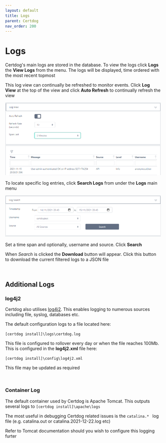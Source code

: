 ```yaml
---
layout: default
title: Logs
parent: Certdog
nav_order: 200
---
```


# Logs

 Certdog's main logs are stored in the database. To view the logs click **Logs** the **View Logs** from the menu. The logs will be displayed, time ordered with the most recent topmost

This log view can continually be refreshed to monitor events. Click **Log View** at the top of the view and click **Auto Refresh** to continually refresh the view 

<img src=".\images\logs1.png" alt="logs" style="zoom:80%;" />

To locate specific log entries, click **Search Logs** from under the **Logs** main menu

<img src=".\images\logs2.png" alt="Search Logs" style="zoom:80%;" />

Set a time span and optionally, username and source. Click **Search**

When *Search* is clicked the **Download** button will appear. Click this button to download the current filtered logs to a JSON file

<br>

## Additional Logs

### log4j2

Certdog also utilises [log4j2](https://logging.apache.org/log4j/2.x/). This enables logging to numerous sources including file, syslog, databases etc.  

The default configuration logs to a file located here:

``[certdog install]\logs\certdog.log``

This file is configured to rollover every day or when the file reaches 100Mb. This is configured in the **log4j2.xml** file here:

``[certdog install]\config\log4j2.xml``

This file may be updated as required

<br>

### Container Log

The default container used by Certdog is Apache Tomcat. This outputs several logs to ``[certdog install]\apache\logs``

The most useful in debugging Certdog related issues is the ``catalina.* `` log file (e.g. catalina.out or catalina.2021-12-22.log etc)

Refer to Tomcat documentation should you wish to configure this logging furter







